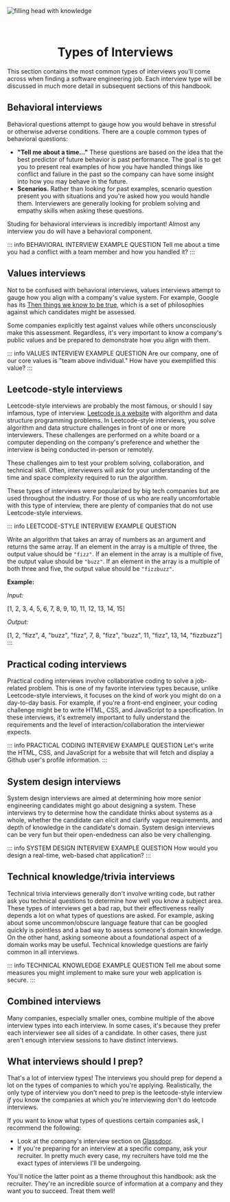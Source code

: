 <img style="margin: 0 auto; max-width:20rem; margin-bottom: 2rem" alt="filling head with knowledge" src="/types.png" />

<h1 style="text-align: center">Types of Interviews</h1>

This section contains the most common types of interviews you'll come across when finding a software engineering job. Each interview type will be discussed in much more detail in subsequent sections of this handbook.

## Behavioral interviews

Behavioral questions attempt to gauge how you would behave in stressful or otherwise adverse conditions. There are a couple common types of behavioral questions:

- **"Tell me about a time..."** These questions are based on the idea that the best predictor of future behavior is past performance. The goal is to get you to present real examples of how you have handled things like conflict and failure in the past so the company can have some insight into how you may behave in the future.
- **Scenarios.** Rather than looking for past examples, scenario question present you with situations and you're asked how you would handle them. Interviewers are generally looking for problem solving and empathy skills when asking these questions.

Studing for behavioral interviews is incredibly important! Almost any interview you do will have a behavioral component.

::: info BEHAVIORAL INTERVIEW EXAMPLE QUESTION
Tell me about a time you had a conflict with a team member and how you handled it?
:::

## Values interviews

Not to be confused with behavioral interviews, values interviews attempt to gauge how you align with a company's value system. For example, Google has its [Then things we know to be true](https://about.google/philosophy/), which is a set of philosophies against which candidates might be assessed.

Some companies explicitly test against values while others unconsciously make this assessment. Regardless, it's very important to know a company's public values and be prepared to demonstrate how you align with them.

::: info VALUES INTERVIEW EXAMPLE QUESTION
Are our company, one of our core values is "team above individual." How have you exemplified this value?
:::

## Leetcode-style interviews

Leetcode-style interviews are probably the most famous, or should I say infamous, type of interview. [Leetcode is a website](https://leetcode.com/) with algorithm and data structure programming problems. In Leetcode-style interviews, you solve algorithm and data structure challenges in front of one or more interviewers. These challenges are performed on a white board or a computer depending on the company's preference and whether the interview is being conducted in-person or remotely.

These challenges aim to test your problem solving, collaboration, and technical skill. Often, interviewers will ask for your understanding of the time and space complexity required to run the algorithm.

These types of interviews were popularized by big tech companies but are used throughout the industry. For those of us who are really uncomfortable with this type of interview, there are plenty of companies that do not use Leetcode-style interviews.

::: info LEETCODE-STYLE INTERVIEW EXAMPLE QUESTION

Write an algorithm that takes an array of numbers as an argument and returns the same array. If an element in the array is a multiple of three, the output value should be `"fizz"`. If an element in the array is a multiple of five, the output value should be `"buzz"`. If an element in the array is a multiple of both three and five, the output value should be `"fizzbuzz"`.

**Example:**

_Input:_

[1, 2, 3, 4, 5, 6, 7, 8, 9, 10, 11, 12, 13, 14, 15]

_Output:_

[1, 2, "fizz", 4, "buzz", "fizz", 7, 8, "fizz", "buzz", 11, "fizz", 13, 14, "fizzbuzz"]
:::

## Practical coding interviews

Practical coding interviews involve collaborative coding to solve a job-related problem. This is one of my favorite interview types because, unlike Leetcode-style interviews, it focuses on the kind of work you might do on a day-to-day basis. For example, if you're a front-end engineer, your coding challenge might be to write HTML, CSS, and JavaScript to a specification. In these interviews, it's extremely important to fully understand the requirements and the level of interaction/collaboration the interviewer expects.

::: info PRACTICAL CODING INTERVIEW EXAMPLE QUESTION
Let's write the HTML, CSS, and JavaScript for a website that will fetch and display a Github user's profile information.
:::

## System design interviews

System design interviews are aimed at determining how more senior engineering candidates might go about designing a system. These interviews try to determine how the candidate thinks about systems as a whole, whether the candidate can elicit and clarify vague requirements, and depth of knowledge in the candidate's domain. System design interviews can be very fun but their open-endedness can also be very challenging.

::: info SYSTEM DESIGN INTERVIEW EXAMPLE QUESTION
How would you design a real-time, web-based chat application?
:::

## Technical knowledge/trivia interviews

Technical trivia interviews generally don't involve writing code, but rather ask you technical questions to determine how well you know a subject area. These types of interviews get a bad rap, but their effectiveness really depends a lot on what types of questions are asked. For example, asking about some uncommon/obscure language feature that can be googled quickly is pointless and a bad way to assess someone's domain knowledge. On the other hand, asking someone about a foundational aspect of a domain works may be useful. Technical knowledge questions are fairly common in all interviews.

::: info TECHNICAL KNOWLEDGE EXAMPLE QUESTION
Tell me about some measures you might implement to make sure your web application is secure.
:::

## Combined interviews

Many companies, especially smaller ones, combine multiple of the above interview types into each interview. In some cases, it's because they prefer each interviewer see all sides of a candidate. In other cases, there just aren't enough interview sessions to have distinct interviews.

## What interviews should I prep?

That's a lot of interview types! The interviews you should prep for depend a lot on the types of companies to which you're applying. Realistically, the only type of interview you don't need to prep is the leetcode-style interview _if_ you know the companies at which you're interviewing don't do leetcode interviews.

If you want to know what types of questions certain companies ask, I recommend the following:

- Look at the company's interview section on [Glassdoor](https://glassdoor.com/).
- If you're preparing for an interview at a specific company, ask your recruiter. In pretty much every case, my recruiters have told me the exact types of interviews I'll be undergoing.

You'll notice the latter point as a theme throughout this handbook: ask the recruiter. They're an incredible source of information at a company and they want you to succeed. Treat them well!
